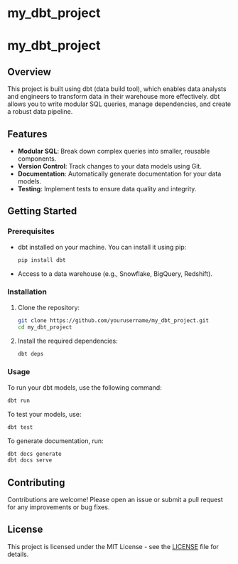 # my_dbt_project
# my_dbt_project

## Overview

This project is built using dbt (data build tool), which enables data analysts and engineers to transform data in their warehouse more effectively. dbt allows you to write modular SQL queries, manage dependencies, and create a robust data pipeline.

## Features

- **Modular SQL**: Break down complex queries into smaller, reusable components.
- **Version Control**: Track changes to your data models using Git.
- **Documentation**: Automatically generate documentation for your data models.
- **Testing**: Implement tests to ensure data quality and integrity.

## Getting Started

### Prerequisites

- dbt installed on your machine. You can install it using pip:

  ```bash
  pip install dbt
  ```

- Access to a data warehouse (e.g., Snowflake, BigQuery, Redshift).

### Installation

1. Clone the repository:

   ```bash
   git clone https://github.com/yourusername/my_dbt_project.git
   cd my_dbt_project
   ```

2. Install the required dependencies:

   ```bash
   dbt deps
   ```

### Usage

To run your dbt models, use the following command:

```bash
dbt run
```

To test your models, use:

```bash
dbt test
```

To generate documentation, run:

```bash
dbt docs generate
dbt docs serve
```

## Contributing

Contributions are welcome! Please open an issue or submit a pull request for any improvements or bug fixes.

## License

This project is licensed under the MIT License - see the [LICENSE](LICENSE) file for details.